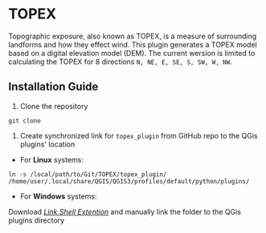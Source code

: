 # TOPEX
Topographic exposure, also known as TOPEX, is a measure of surrounding landforms and how they effect wind. This plugin generates a TOPEX model based on a digital elevation model (DEM).
The current wersion is limited to calculating the TOPEX for 8 directions `N, NE, E, SE, S, SW, W, NW`.

## Installation Guide
1. Clone the repository

`git clone`

1. Create synchronized link for `topex_plugin` from GitHub repo to the QGis plugins' location

- For **Linux** systems:

`ln -s /local/path/to/Git/TOPEX/topex_plugin/ /home/user/.local/share/QGIS/QGIS3/profiles/default/python/plugins/`

- For **Windows** systems:

Download [*Link Shell Extention*]('https://schinagl.priv.at/nt/hardlinkshellext/linkshellextension.html') and manually link the folder to the QGis plugins directory
